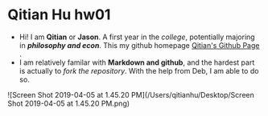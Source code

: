 # Qitian Hu hw01
* Hi! I am **Qitian** or **Jason**. A first year in the *college*, potentially majoring in ***philosophy and econ***. This my github homepage [Qitian's Github Page](https://www.google.com "Qitian's homepage") . 
* I am relatively familar with **Markdown and github**, and the hardest part is actually to *fork the repository*. With the help from Deb, I am able to do so.

![Screen Shot 2019-04-05 at 1.45.20 PM](/Users/qitianhu/Desktop/Screen Shot 2019-04-05 at 1.45.20 PM.png)